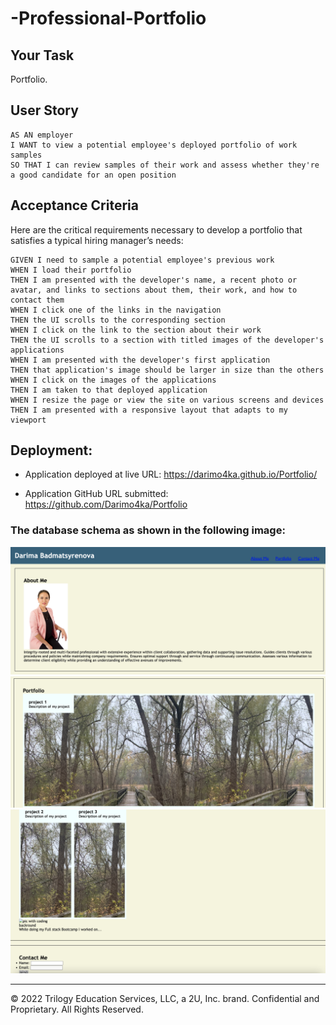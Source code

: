 # -Professional-Portfolio

## Your Task
Portfolio.
## User Story

```
AS AN employer
I WANT to view a potential employee's deployed portfolio of work samples
SO THAT I can review samples of their work and assess whether they're a good candidate for an open position
```


## Acceptance Criteria

Here are the critical requirements necessary to develop a portfolio that satisfies a typical hiring manager’s needs:

```
GIVEN I need to sample a potential employee's previous work
WHEN I load their portfolio
THEN I am presented with the developer's name, a recent photo or avatar, and links to sections about them, their work, and how to contact them
WHEN I click one of the links in the navigation
THEN the UI scrolls to the corresponding section
WHEN I click on the link to the section about their work
THEN the UI scrolls to a section with titled images of the developer's applications
WHEN I am presented with the developer's first application
THEN that application's image should be larger in size than the others
WHEN I click on the images of the applications
THEN I am taken to that deployed application
WHEN I resize the page or view the site on various screens and devices
THEN I am presented with a responsive layout that adapts to my viewport
```


## Deployment:

* Application deployed at live URL:
https://darimo4ka.github.io/Portfolio/


* Application GitHub URL submitted:
https://github.com/Darimo4ka/Portfolio

### The database schema as shown in the following image:
![portfolio](/images/01.png)
![portfolio](/images/02.png)
![portfolio](/images/03.png)
- - -
© 2022 Trilogy Education Services, LLC, a 2U, Inc. brand. Confidential and Proprietary. All Rights Reserved.
